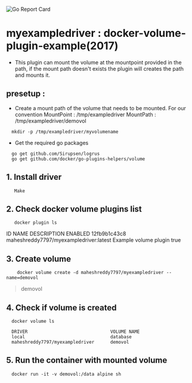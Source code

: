 ![Go Report Card](https://goreportcard.com/badge/github.com/maheshreddy7797/docker-localdir-volume-plugin)



    
# myexampledriver : docker-volume-plugin-example(2017)
  
   - This plugin can mount the volume at the mountpoint provided in the path, if the mount path doesn't exists the plugin will       creates the path and mounts it.
  
## presetup :
  - Create a mount path of the volume that needs to be mounted.
    For our convention MountPoint : /tmp/exampledriver
                       MountPath  : /tmp/exampledriver/demovol
   ```
     mkdir -p /tmp/exampledriver/myvolumename
   ```
  - Get the required go packages 
   ```
     go get github.com/Sirupsen/logrus 
     go get github.com/docker/go-plugins-helpers/volume
   ```
  
## 1. Install driver
   ```
      Make
   ```
## 2. Check docker volume plugins list
   ```
      docker plugin ls
   ```
   ID                  NAME                                         DESCRIPTION                         ENABLED
   12fb9b1c43c8        maheshreddy7797/myexampledriver:latest       Example volume plugin               true
        
## 3. Create volume
  
  ```Shell
      docker volume create -d maheshreddy7797/myexampledriver --name=demovol
  ```
  > demovol
  
## 4. Check if volume is created
     
  ```
    docker volume ls
  ```
  ``` 
    DRIVER                               VOLUME NAME
    local                                database
    maheshreddy7797/myexampledriver      demovol
  ```

## 5. Run the container with mounted volume
  ```
    docker run -it -v demovol:/data alpine sh
  ```
